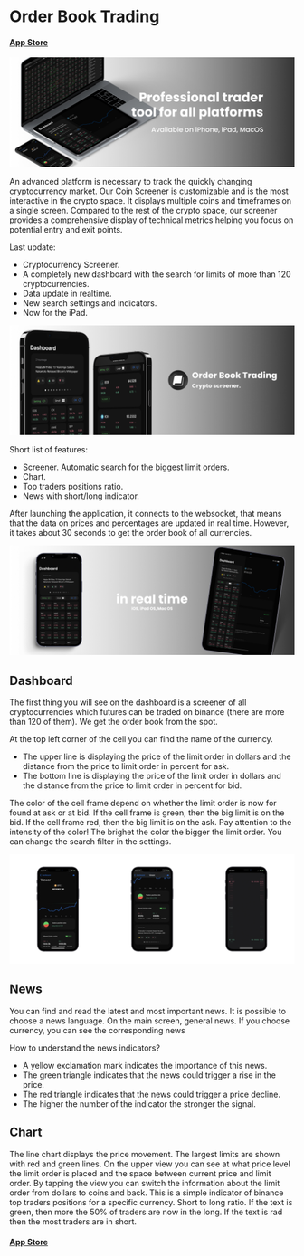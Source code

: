   # Order Book Trading

#### [App Store](apps.apple.com/app/id1590351885)
 
![Order Book Logo](/4.jpg)
  
An advanced platform is necessary to track the quickly changing cryptocurrency market. Our Coin Screener is customizable and is the most interactive in the crypto space. It displays multiple coins and timeframes on a single screen. Compared to the rest of the crypto space, our screener provides a comprehensive display of technical metrics helping you focus on potential entry and exit points.
  
  Last update:
  - Cryptocurrency Screener.
  - A completely new dashboard with the search for limits of more than 120 cryptocurrencies.
  - Data update in realtime.
  - New search settings and indicators.
  - Now for the iPad.
  
![Order Book Logo](/1.jpg)
  
  Short list of features:
  - Screener. Automatic search for the biggest limit orders.
  - Chart.
  - Top traders positions ratio.
  - News with short/long indicator.
  
After launching the application, it connects to the websocket, that means that the data on prices and percentages are updated in real time. However, it takes about 30 seconds to get the order book of all currencies.

![Order Book Logo](/3.jpg)
    
## Dashboard
    
The first thing you will see on the dashboard is a screener of all cryptocurrencies which futures can be traded on binance (there are more than 120 of them). We get the order book from the spot.

At the top left corner of the cell you can find the name of the currency.
- The upper line is displaying the price of the limit order in dollars and the distance from the price to limit order in percent for ask.
- The bottom line is displaying the price of the limit order in dollars and the distance from the price to limit order in percent for bid.

The color of the cell frame depend on whether the limit order is now for found at ask or at bid. If the cell frame is green, then the big limit is on the bid. If the cell frame red, then the big limit is on the ask. Pay attention to the intensity of the color! The brighet the color the bigger the limit order.
You can change the search filter in the settings.

![Order Book Logo](/2.jpg)

## News

You can find and read the latest and most important news.
It is possible to choose a news language. On the main screen, general news. If you choose currency, you can see the corresponding news

How to understand the news indicators?
- A yellow exclamation mark indicates the importance of this news.
- The green triangle indicates that the news could trigger a rise in the price. 
- The red triangle indicates that the news could trigger a price decline.
- The higher the number of the indicator the stronger the signal.

## Chart

The line chart displays the price movement. The largest limits are shown with red and green lines.
On the upper view you can see at what price level the limit order is placed and the space between current price and limit order. By tapping the view you can switch the information about the limit order from dollars to coins and back.
This is a simple indicator of binance top traders positions for a specific currency. Short to long ratio.
If the text is green, then more the 50% of traders are now in the long.
If the text is rad then the most traders are in short.

#### [App Store](apps.apple.com/app/id1590351885)

